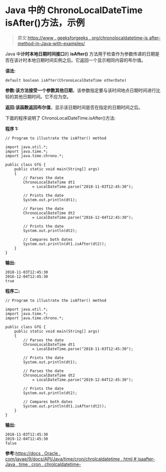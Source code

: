 # Java 中的 ChronoLocalDateTime isAfter()方法，示例

> 原文:[https://www . geeksforgeeks . org/chronolocaldatetime-is after-method-in-Java-with-examples/](https://www.geeksforgeeks.org/chronolocaldatetime-isafter-method-in-java-with-examples/)

Java 中**计时本地日期时间接口**的 **isAfter()** 方法用于检查作为参数传递的日期是否在该计时本地日期时间实例之后。它返回一个显示相同内容的布尔值。

**语法:**

```
default boolean isAfter(ChronoLocalDateTime otherDate)
```

**参数:**该方法接受一个参数**其他日期**，该参数指定要与该时间地点日期时间进行比较的其他日期时间。它不应为空。

**返回:**该函数返回**布尔值**，显示该日期时间是否在指定的日期时间之后。

下面的程序说明了 ChronoLocalDateTime.isAfter()方法:

**程序 1:**

```
// Program to illustrate the isAfter() method

import java.util.*;
import java.time.*;
import java.time.chrono.*;

public class GfG {
    public static void main(String[] args)
    {
        // Parses the date
        ChronoLocalDateTime dt1
            = LocalDateTime.parse("2018-11-03T12:45:30");

        // Prints the date
        System.out.println(dt1);

        // Parses the date
        ChronoLocalDateTime dt2
            = LocalDateTime.parse("2016-12-04T12:45:30");

        // Prints the date
        System.out.println(dt2);

        // Compares both dates
        System.out.println(dt1.isAfter(dt2));
    }
}
```

**输出:**

```
2018-11-03T12:45:30
2016-12-04T12:45:30
true

```

**程序二:**

```
// Program to illustrate the isAfter() method

import java.util.*;
import java.time.*;
import java.time.chrono.*;

public class GfG {
    public static void main(String[] args)
    {
        // Parses the date
        ChronoLocalDateTime dt1
            = LocalDateTime.parse("2018-11-03T12:45:30");

        // Prints the date
        System.out.println(dt1);

        // Parses the date
        ChronoLocalDateTime dt2
            = LocalDateTime.parse("2019-12-04T12:45:30");

        // Prints the date
        System.out.println(dt2);

        // Compares both dates
        System.out.println(dt1.isAfter(dt2));
    }
}
```

**输出:**

```
2018-11-03T12:45:30
2019-12-04T12:45:30
false

```

**参考:**[https://docs . Oracle . com/javae/9/docs/API/Java/time/cron/chrolcaldatetime . html # isaafter-Java . time . cron . chrolcaldatetime-](https://docs.oracle.com/javase/9/docs/api/java/time/chrono/ChronoLocalDateTime.html#isAfter-java.time.chrono.ChronoLocalDateTime-)